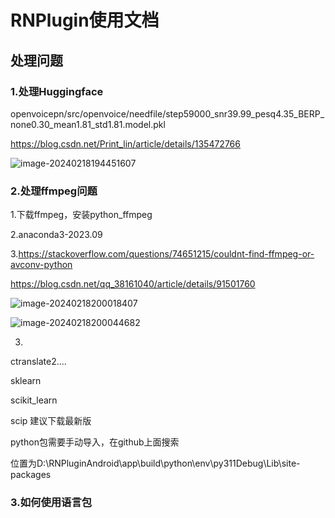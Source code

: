# RNPlugin使用文档

## 处理问题

### 1.处理Huggingface

openvoicepn/src/openvoice/needfile/step59000_snr39.99_pesq4.35_BERP_none0.30_mean1.81_std1.81.model.pkl

https://blog.csdn.net/Print_lin/article/details/135472766

![image-20240218194451607](C:\Users\mi\AppData\Roaming\Typora\typora-user-images\image-20240218194451607.png)

### 2.处理ffmpeg问题

1.下载ffmpeg，安装python_ffmpeg

2.anaconda3-2023.09

3.https://stackoverflow.com/questions/74651215/couldnt-find-ffmpeg-or-avconv-python

https://blog.csdn.net/qq_38161040/article/details/91501760

![image-20240218200018407](C:\Users\mi\AppData\Roaming\Typora\typora-user-images\image-20240218200018407.png)

![image-20240218200044682](C:\Users\mi\AppData\Roaming\Typora\typora-user-images\image-20240218200044682.png)

3.

ctranslate2....

sklearn

scikit_learn

scip 建议下载最新版

python包需要手动导入，在github上面搜索

位置为D:\RNPluginAndroid\app\build\python\env\py311Debug\Lib\site-packages

### 3.如何使用语言包

